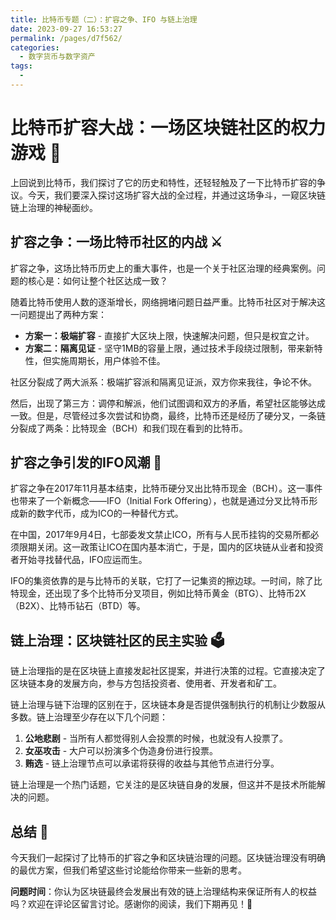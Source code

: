 ```yaml
---
title: 比特币专题（二）：扩容之争、IFO 与链上治理
date: 2023-09-27 16:53:27
permalink: /pages/d7f562/
categories: 
  - 数字货币与数字资产
tags: 
  - 
---
```

# 比特币扩容大战：一场区块链社区的权力游戏 🚀

上回说到比特币，我们探讨了它的历史和特性，还轻轻触及了一下比特币扩容的争议。今天，我们要深入探讨这场扩容大战的全过程，并通过这场争斗，一窥区块链链上治理的神秘面纱。

## 扩容之争：一场比特币社区的内战 ⚔️

扩容之争，这场比特币历史上的重大事件，也是一个关于社区治理的经典案例。问题的核心是：如何让整个社区达成一致？

随着比特币使用人数的逐渐增长，网络拥堵问题日益严重。比特币社区对于解决这一问题提出了两种方案：

- **方案一：极端扩容** - 直接扩大区块上限，快速解决问题，但只是权宜之计。
- **方案二：隔离见证** - 坚守1MB的容量上限，通过技术手段绕过限制，带来新特性，但实施周期长，用户体验不佳。

社区分裂成了两大派系：极端扩容派和隔离见证派，双方你来我往，争论不休。

然后，出现了第三方：调停和解派，他们试图调和双方的矛盾，希望社区能够达成一致。但是，尽管经过多次尝试和协商，最终，比特币还是经历了硬分叉，一条链分裂成了两条：比特现金（BCH）和我们现在看到的比特币。

## 扩容之争引发的IFO风潮 🚀

扩容之争在2017年11月基本结束，比特币硬分叉出比特币现金（BCH）。这一事件也带来了一个新概念——IFO（Initial Fork Offering），也就是通过分叉比特币形成新的数字代币，成为ICO的一种替代方式。

在中国，2017年9月4日，七部委发文禁止ICO，所有与人民币挂钩的交易所都必须限期关闭。这一政策让ICO在国内基本消亡，于是，国内的区块链从业者和投资者开始寻找替代品，IFO应运而生。

IFO的集资依靠的是与比特币的关联，它打了一记集资的擦边球。一时间，除了比特现金，还出现了多个比特币分叉项目，例如比特币黄金（BTG）、比特币2X（B2X）、比特币钻石（BTD）等。

## 链上治理：区块链社区的民主实验 🗳️

链上治理指的是在区块链上直接发起社区提案，并进行决策的过程。它直接决定了区块链本身的发展方向，参与方包括投资者、使用者、开发者和矿工。

链上治理与链下治理的区别在于，区块链本身是否提供强制执行的机制让少数服从多数。链上治理至少存在以下几个问题：

1. **公地悲剧** - 当所有人都觉得别人会投票的时候，也就没有人投票了。
2. **女巫攻击** - 大户可以扮演多个伪造身份进行投票。
3. **贿选** - 链上治理节点可以承诺将获得的收益与其他节点进行分享。

链上治理是一个热门话题，它关注的是区块链自身的发展，但这并不是技术所能解决的问题。

## 总结 🎉

今天我们一起探讨了比特币的扩容之争和区块链治理的问题。区块链治理没有明确的最优方案，但我们希望这些讨论能给你带来一些新的思考。

**问题时间**：你认为区块链最终会发展出有效的链上治理结构来保证所有人的权益吗？欢迎在评论区留言讨论。感谢你的阅读，我们下期再见！🚀
